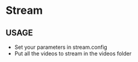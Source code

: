 # Stream

## USAGE 

* Set your parameters in stream.config
* Put all the videos to stream in the videos folder